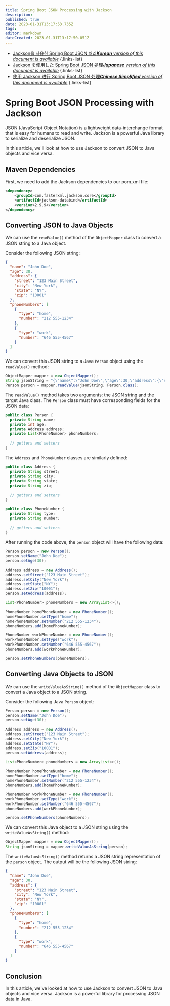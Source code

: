 ```yaml
---
title: Spring Boot JSON Processing with Jackson
description: 
published: true
date: 2023-01-31T13:17:53.735Z
tags: 
editor: markdown
dateCreated: 2023-01-31T13:17:50.051Z
---
```


- [Jackson을 사용한 Spring Boot JSON 처리***Korean** version of this document is available*](/ko/Knowledge-base/Spring-Boot/spring-boot-json-processing-with-jackson)
{.links-list}
- [Jackson を使用した Spring Boot JSON 処理***Japanese** version of this document is available*](/ja/Knowledge-base/Spring-Boot/spring-boot-json-processing-with-jackson)
{.links-list}
- [使用 Jackson 进行 Spring Boot JSON 处理***Chinese Simplified** version of this document is available*](/zh/Knowledge-base/Spring-Boot/spring-boot-json-processing-with-jackson)
{.links-list}



# Spring Boot JSON Processing with Jackson

JSON (JavaScript Object Notation) is a lightweight data-interchange format that is easy for humans to read and write. Jackson is a powerful Java library to serialize and deserialize JSON.

In this article, we'll look at how to use Jackson to convert JSON to Java objects and vice versa.


## Maven Dependencies

First, we need to add the Jackson dependencies to our pom.xml file:

```xml
<dependency>
    <groupId>com.fasterxml.jackson.core</groupId>
    <artifactId>jackson-databind</artifactId>
    <version>2.9.9</version>
</dependency>
```

## Converting JSON to Java Objects

We can use the `readValue()` method of the `ObjectMapper` class to convert a JSON string to a Java object.

Consider the following JSON string:

```json
{
  "name": "John Doe",
  "age": 30,
  "address": {
    "street": "123 Main Street",
    "city": "New York",
    "state": "NY",
    "zip": "10001"
  },
  "phoneNumbers": [
    {
      "type": "home",
      "number": "212 555-1234"
    },
    {
      "type": "work",
      "number": "646 555-4567"
    }
  ]
}
```

We can convert this JSON string to a Java `Person` object using the `readValue()` method:

```java
ObjectMapper mapper = new ObjectMapper();
String jsonString = "{\"name\":\"John Doe\",\"age\":30,\"address\":{\"street\":\"123 Main Street\",\"city\":\"New York\",\"state\":\"NY\",\"zip\":\"10001\"},\"phoneNumbers\":[{\"type\":\"home\",\"number\":\"212 555-1234\"},{\"type\":\"work\",\"number\":\"646 555-4567\"}]}";
Person person = mapper.readValue(jsonString, Person.class);
```

The `readValue()` method takes two arguments: the JSON string and the target Java class. The `Person` class must have corresponding fields for the JSON data:

```java
public class Person {
  private String name;
  private int age;
  private Address address;
  private List<PhoneNumber> phoneNumbers;
  
  // getters and setters
}
```

The `Address` and `PhoneNumber` classes are similarly defined:

```java
public class Address {
  private String street;
  private String city;
  private String state;
  private String zip;
  
  // getters and setters
}

public class PhoneNumber {
  private String type;
  private String number;
  
  // getters and setters
}
```

After running the code above, the `person` object will have the following data:

```java
Person person = new Person();
person.setName("John Doe");
person.setAge(30);

Address address = new Address();
address.setStreet("123 Main Street");
address.setCity("New York");
address.setState("NY");
address.setZip("10001");
person.setAddress(address);

List<PhoneNumber> phoneNumbers = new ArrayList<>();

PhoneNumber homePhoneNumber = new PhoneNumber();
homePhoneNumber.setType("home");
homePhoneNumber.setNumber("212 555-1234");
phoneNumbers.add(homePhoneNumber);

PhoneNumber workPhoneNumber = new PhoneNumber();
workPhoneNumber.setType("work");
workPhoneNumber.setNumber("646 555-4567");
phoneNumbers.add(workPhoneNumber);

person.setPhoneNumbers(phoneNumbers);
```

## Converting Java Objects to JSON

We can use the `writeValueAsString()` method of the `ObjectMapper` class to convert a Java object to a JSON string.

Consider the following Java `Person` object:

```java
Person person = new Person();
person.setName("John Doe");
person.setAge(30);

Address address = new Address();
address.setStreet("123 Main Street");
address.setCity("New York");
address.setState("NY");
address.setZip("10001");
person.setAddress(address);

List<PhoneNumber> phoneNumbers = new ArrayList<>();

PhoneNumber homePhoneNumber = new PhoneNumber();
homePhoneNumber.setType("home");
homePhoneNumber.setNumber("212 555-1234");
phoneNumbers.add(homePhoneNumber);

PhoneNumber workPhoneNumber = new PhoneNumber();
workPhoneNumber.setType("work");
workPhoneNumber.setNumber("646 555-4567");
phoneNumbers.add(workPhoneNumber);

person.setPhoneNumbers(phoneNumbers);
```

We can convert this Java object to a JSON string using the `writeValueAsString()` method:

```java
ObjectMapper mapper = new ObjectMapper();
String jsonString = mapper.writeValueAsString(person);
```

The `writeValueAsString()` method returns a JSON string representation of the `person` object. The output will be the following JSON string:

```json
{
  "name": "John Doe",
  "age": 30,
  "address": {
    "street": "123 Main Street",
    "city": "New York",
    "state": "NY",
    "zip": "10001"
  },
  "phoneNumbers": [
    {
      "type": "home",
      "number": "212 555-1234"
    },
    {
      "type": "work",
      "number": "646 555-4567"
    }
  ]
}
```

## Conclusion

In this article, we've looked at how to use Jackson to convert JSON to Java objects and vice versa. Jackson is a powerful library for processing JSON data in Java.